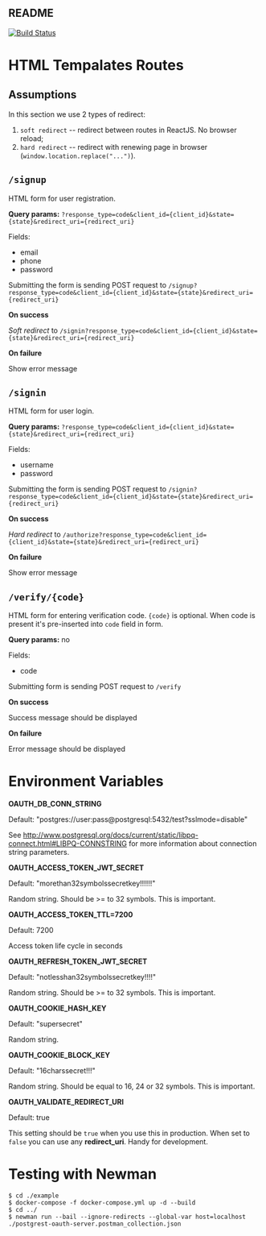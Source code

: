 README
------

[![Build Status](https://travis-ci.org/wildsurfer/postgrest-oauth-server.svg?branch=master)](https://travis-ci.org/wildsurfer/postgrest-oauth-server)

HTML Tempalates Routes
======================

Assumptions
-----------

In this section we use 2 types of redirect:
1. `soft redirect` -- redirect between routes in ReactJS. No browser reload;
2. `hard redirect` -- redirect with renewing page in browser (`window.location.replace("...")`).

`/signup`
---------

HTML form for user registration.

**Query params:** `?response_type=code&client_id={client_id}&state={state}&redirect_uri={redirect_uri}`

Fields:
- email
- phone
- password

Submitting the form is sending POST request to `/signup?response_type=code&client_id={client_id}&state={state}&redirect_uri={redirect_uri}`

**On success**

_Soft redirect_ to `/signin?response_type=code&client_id={client_id}&state={state}&redirect_uri={redirect_uri}`

**On failure**

Show error message

`/signin`
---------

HTML form for user login.

**Query params:** `?response_type=code&client_id={client_id}&state={state}&redirect_uri={redirect_uri}`

Fields:
- username
- password

Submitting the form is sending POST request to `/signin?response_type=code&client_id={client_id}&state={state}&redirect_uri={redirect_uri}`

**On success**

_Hard redirect_ to `/authorize?response_type=code&client_id={client_id}&state={state}&redirect_uri={redirect_uri}`

**On failure**

Show error message

`/verify/{code}`
----------------

HTML form for entering verification code. `{code}` is optional. When code is present it's pre-inserted into `code` field in form.

**Query params:** no

Fields:
- code

Submitting form is sending POST request to `/verify`

**On success**

Success message should be displayed

**On failure**

Error message should be displayed

Environment Variables
=====================

**OAUTH_DB_CONN_STRING**

Default: "postgres://user:pass@postgresql:5432/test?sslmode=disable"

See http://www.postgresql.org/docs/current/static/libpq-connect.html#LIBPQ-CONNSTRING for more information about connection string parameters.

**OAUTH_ACCESS_TOKEN_JWT_SECRET**

Default: "morethan32symbolssecretkey!!!!!!"

Random string. Should be >= to 32 symbols. This is important.

**OAUTH_ACCESS_TOKEN_TTL=7200**

Default: 7200

Access token life cycle in seconds

**OAUTH_REFRESH_TOKEN_JWT_SECRET**

Default: "notlesshan32symbolssecretkey!!!!"

Random string. Should be >= to 32 symbols. This is important.

**OAUTH_COOKIE_HASH_KEY**

Default: "supersecret"

Random string.

**OAUTH_COOKIE_BLOCK_KEY**

Default: "16charssecret!!!"

Random string. Should be equal to 16, 24 or 32 symbols. This is important.


**OAUTH_VALIDATE_REDIRECT_URI**

Default: true

This setting should be `true` when you use this in production. When set to `false` you can use any **redirect_uri**. Handy for development. 

Testing with Newman
===================
```
$ cd ./example
$ docker-compose -f docker-compose.yml up -d --build
$ cd ../
$ newman run --bail --ignore-redirects --global-var host=localhost ./postgrest-oauth-server.postman_collection.json

```
